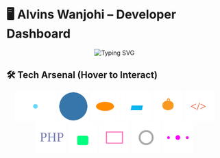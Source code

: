 
# 🖥️ Alvins Wanjohi – Developer Dashboard

<p align="center">
  <img src="https://readme-typing-svg.demolab.com?lines=Full-Stack+Developer;Data+Analyst;Cybersecurity+Explorer;AI+Enthusiast;Turning+Ideas+into+Reality!" alt="Typing SVG" />
</p>

## 🛠 Tech Arsenal (Hover to Interact)

<p align="center">
  <img src="./assets/svg/react-animated.svg" height="70" style="transform:scale(1);transition:0.3s;" />
  <img src="./assets/svg/python-animated.svg" height="70" style="transform:scale(1);transition:0.3s;" />
  <img src="./assets/svg/sql-animated.svg" height="70" style="transform:scale(1);transition:0.3s;" />
  <img src="./assets/svg/docker-animated.svg" height="70" style="transform:scale(1);transition:0.3s;" />
  <img src="./assets/svg/java-animated.svg" height="70" style="transform:scale(1);transition:0.3s;" />
  <img src="./assets/svg/html-css-animated.svg" height="70" />
  <img src="./assets/svg/php-animated.svg" height="70" />
  <img src="./assets/svg/cybersecurity-animated.svg" height="70" />
  <img src="./assets/svg/ux-animated.svg" height="70" />
  <img src="./assets/svg/hardware-animated.svg" height="70" />
  <img src="./assets/svg/ai-animated.svg" height="70" />
</p>
